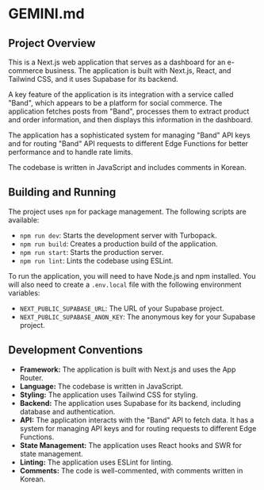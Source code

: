 # GEMINI.md

## Project Overview

This is a Next.js web application that serves as a dashboard for an e-commerce business. The application is built with Next.js, React, and Tailwind CSS, and it uses Supabase for its backend.

A key feature of the application is its integration with a service called "Band", which appears to be a platform for social commerce. The application fetches posts from "Band", processes them to extract product and order information, and then displays this information in the dashboard.

The application has a sophisticated system for managing "Band" API keys and for routing "Band" API requests to different Edge Functions for better performance and to handle rate limits.

The codebase is written in JavaScript and includes comments in Korean.

## Building and Running

The project uses `npm` for package management. The following scripts are available:

*   `npm run dev`: Starts the development server with Turbopack.
*   `npm run build`: Creates a production build of the application.
*   `npm run start`: Starts the production server.
*   `npm run lint`: Lints the codebase using ESLint.

To run the application, you will need to have Node.js and npm installed. You will also need to create a `.env.local` file with the following environment variables:

*   `NEXT_PUBLIC_SUPABASE_URL`: The URL of your Supabase project.
*   `NEXT_PUBLIC_SUPABASE_ANON_KEY`: The anonymous key for your Supabase project.

## Development Conventions

*   **Framework:** The application is built with Next.js and uses the App Router.
*   **Language:** The codebase is written in JavaScript.
*   **Styling:** The application uses Tailwind CSS for styling.
*   **Backend:** The application uses Supabase for its backend, including database and authentication.
*   **API:** The application interacts with the "Band" API to fetch data. It has a system for managing API keys and for routing requests to different Edge Functions.
*   **State Management:** The application uses React hooks and SWR for state management.
*   **Linting:** The application uses ESLint for linting.
*   **Comments:** The code is well-commented, with comments written in Korean.

